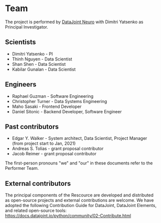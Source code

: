 # Team

The project is performed by [DataJoint Neuro](https://djneuro.io) with Dimitri Yatsenko as Principal Investigator.

## Scientists 
* Dimitri Yatsenko - PI
* Thinh Nguyen - Data Scientist
* Shan Shen - Data Scientist
* Kabilar Gunalan - Data Scientist

## Engineers
* Raphael Guzman - Software Engineering
* Christopher Turner - Data Systems Engineering
* Maho Sasaki - Frontend Developer
* Daniel Sitonic - Backend Developer, Software Engineer

## Past contributors
* Edgar Y. Walker - System architect, Data Scientist, Project Manager (from project start to Jan, 2021)
* Andreas S. Tolias - grant proposal contributor
* Jacob Reimer - grant proposal contributor

The first-person pronouns "we" and "our" in these documents refer to the Performer Team.

## External contributors
The principal components of the Rescource are developed and distributed as open-source projects and external contributions are welcome.
We have adopted the following Contribution Guide for DataJoint, DataJoint Elements, and related open-source tools: https://docs.datajoint.io/python/community/02-Contribute.html


